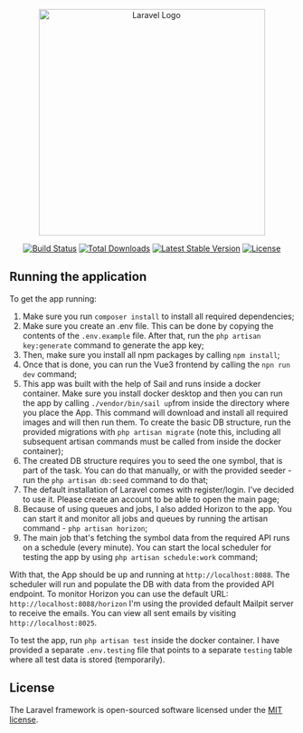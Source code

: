 <p align="center"><a href="https://laravel.com" target="_blank"><img src="https://raw.githubusercontent.com/laravel/art/master/logo-lockup/5%20SVG/2%20CMYK/1%20Full%20Color/laravel-logolockup-cmyk-red.svg" width="400" alt="Laravel Logo"></a></p>

<p align="center">
<a href="https://github.com/laravel/framework/actions"><img src="https://github.com/laravel/framework/workflows/tests/badge.svg" alt="Build Status"></a>
<a href="https://packagist.org/packages/laravel/framework"><img src="https://img.shields.io/packagist/dt/laravel/framework" alt="Total Downloads"></a>
<a href="https://packagist.org/packages/laravel/framework"><img src="https://img.shields.io/packagist/v/laravel/framework" alt="Latest Stable Version"></a>
<a href="https://packagist.org/packages/laravel/framework"><img src="https://img.shields.io/packagist/l/laravel/framework" alt="License"></a>
</p>

## Running the application

To get the app running:
1. Make sure you run `composer install` to install all required dependencies;
2. Make sure you create an .env file. This can be done by copying the contents of the 
`.env.example` file. After that, run the `php artisan key:generate` command to generate the app key;
3. Then, make sure you install all npm packages by calling `npm install`;
4. Once that is done, you can run the Vue3 frontend by calling the `npn run dev` command;
5. This app was built with the help of Sail and runs inside a docker container.
   Make sure you install docker desktop and then you can run the app by calling
   `./vendor/bin/sail up`from inside the directory where you place the App.
   This command will download and install all required images and will then run them. To create the basic DB structure, run the provided migrations with `php artisan migrate` (note this, including all subsequent artisan commands must be called from inside the docker container);
6. The created DB structure requires you to seed the one symbol, that is part of the task.
You can do that manually, or with the provided seeder - run the `php artisan db:seed`
command to do that;
7. The default installation of Laravel comes with register/login. I've decided
to use it. Please create an account to be able to open the main page;
8. Because of using queues and jobs, I also added Horizon to the app. You can start it and monitor all jobs and queues
   by running the artisan command - `php artisan horizon`;
9. The main job that's fetching the symbol data from the required API runs on a schedule (every minute).
You can start the local scheduler for testing the app by using `php artisan schedule:work` command;


With that, the App should be up and running at `http://localhost:8088`. The scheduler will run and populate the DB with data from 
the provided API endpoint.
To monitor Horizon you can use the default URL: `http://localhost:8088/horizon`
I'm using the provided default Mailpit server to receive the emails.
You can view all sent emails by visiting `http://localhost:8025`.

To test the app, run `php artisan test` inside the docker container.
I have provided a separate `.env.testing` file that points to a separate `testing` table
where all test data is stored (temporarily).


## License

The Laravel framework is open-sourced software licensed under the [MIT license](https://opensource.org/licenses/MIT).

